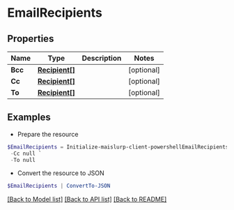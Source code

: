 # EmailRecipients
## Properties

Name | Type | Description | Notes
------------ | ------------- | ------------- | -------------
**Bcc** | [**Recipient[]**](Recipient) |  | [optional] 
**Cc** | [**Recipient[]**](Recipient) |  | [optional] 
**To** | [**Recipient[]**](Recipient) |  | [optional] 

## Examples

- Prepare the resource
```powershell
$EmailRecipients = Initialize-maislurp-client-powershellEmailRecipients  -Bcc null `
 -Cc null `
 -To null
```

- Convert the resource to JSON
```powershell
$EmailRecipients | ConvertTo-JSON
```

[[Back to Model list]](../README#documentation-for-models) [[Back to API list]](../README#documentation-for-api-endpoints) [[Back to README]](../README)

